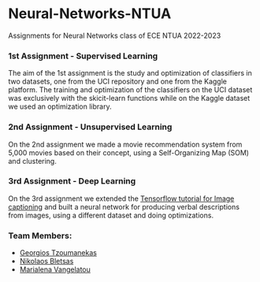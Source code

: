 # Neural-Networks-NTUA

Assignments for Neural Networks class of ECE NTUA 2022-2023

### 1st Assignment - Supervised Learning
The aim of the 1st assignment is the study and optimization of classifiers in two datasets, one from the UCI repository and one from the Kaggle platform.
The training and optimization of the classifiers on the UCI dataset was exclusively with the skicit-learn functions while on the Kaggle dataset we used an optimization library.

### 2nd Assignment - Unsupervised Learning
On the 2nd assignment we made a movie recommendation system from 5,000 movies based on their concept, using a Self-Organizing Map (SOM) and clustering.

### 3rd Assignment - Deep Learning
On the 3rd assignment we extended the [Tensorflow tutorial for Image captioning](https://www.tensorflow.org/tutorials/text/image_captioning) and built a neural network for producing verbal descriptions from images, using a different dataset and doing optimizations.

### Team Members:
* [Georgios Tzoumanekas](https://github.com/GeoTzoum)
* [Nikolaos Bletsas](https://github.com/nickbletsas)
* [Marialena Vangelatou](https://github.com/MarialenaVangelatou)
